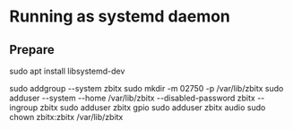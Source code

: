 # Running as systemd daemon
## Prepare

sudo apt install libsystemd-dev

sudo addgroup --system zbitx
sudo mkdir -m 02750 -p /var/lib/zbitx
sudo adduser --system --home /var/lib/zbitx --disabled-password zbitx --ingroup zbitx
sudo adduser zbitx gpio
sudo adduser zbitx audio
sudo chown zbitx:zbitx /var/lib/zbitx
